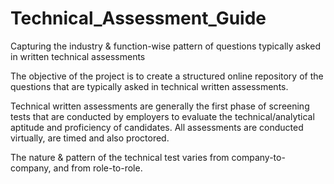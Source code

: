 # Technical_Assessment_Guide
Capturing the industry &amp; function-wise pattern of questions typically asked in written technical assessments

The objective of the project is to create a structured online repository of the questions that are typically asked in technical written assessments.

Technical written assessments are generally the first phase of screening tests that are conducted by employers to evaluate the technical/analytical aptitude and proficiency of candidates. All assessments are conducted virtually, are timed and also proctored. 

The nature & pattern of the technical test varies from company-to-company, and from role-to-role.
